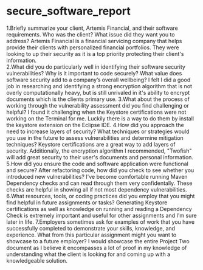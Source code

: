 # secure_software_report

1.Briefly summarize your client, Artemis Financial, and their software requirements. Who was the client? What issue did they want you to address?   Artemis Financial is a financial servicing company that helps provide their clients with personalized financial portfolios.  They were looking to up their security as it is a top priority protecting their client's information.  
2.What did you do particularly well in identifying their software security vulnerabilities? Why is it important to code securely? What value does software security add to a company’s overall wellbeing?   I felt I did a good job in researching and identifying a strong encryption algorithm that is not overly computationally heavy, but is still unrivaled in it's ability to encrypt documents which is the clients primary use.
3.What about the process of working through the vulnerability assessment did you find challenging or helpful?     I found it challenging when the Keystore certifications were not working on the Terminal for me.  Luckily there is a way to do them by install the keystore extension on the Eclipse IDE.
4.How did you approach the need to increase layers of security? What techniques or strategies would you use in the future to assess vulnerabilities and determine mitigation techniques?      Keystore certifications are a great way to add layers of security.  Additionally, the encryption algorithm I recommended, "Twofish" will add great security to their user's documents and personal information.
5.How did you ensure the code and software application were functional and secure? After refactoring code, how did you check to see whether you introduced new vulnerabilities?     I've become comfortable running Maven Dependency checks and can read through them very confidentally.  These checks are helpful in showing all if not most dependency vulnerabilities.
6.What resources, tools, or coding practices did you employ that you might find helpful in future assignments or tasks?   Generating Keystore certifications as well as knowledge on running and reading a Dependency Check is extremely important and useful for other assignments and I'm sure later in life.
7.Employers sometimes ask for examples of work that you have successfully completed to demonstrate your skills, knowledge, and experience. What from this particular assignment might you want to showcase to a future employer?    I would showcase the entire Project Two document as I believe it encompasses a lot of proof in my knowledge of understanding what the client is looking for and coming up with a knowledgeable solution.

